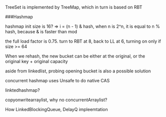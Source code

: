 TreeSet is implemented by TreeMap, which in turn is based on RBT

###Hashmap

hashmap init size is 16? =>  i = (n - 1) & hash, when n is 2^n, it is equal to n % hash, because & is faster than mod

the full load factor is 0.75. turn to RBT at 8, back to LL at 6, turning on only if size >= 64

When we rehash, the new bucket can be either at the original, or the original key + original capacity

aside from linkedlist, probing opening bucket is also a possible solution

concurrent hashmap uses Unsafe to do native CAS

linktedhashmap?

copyonwritearraylist, why no concurrentArraylist?

How LinkedBlockingQueue, DelayQ impleemtation
